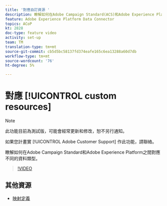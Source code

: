 ```yaml
---
title: '對應自訂資源 '
description: 瞭解如何在Adobe Campaign Standard(ACS)和Adobe Experience Platform(AEP)之間對應不同的資料類型
feature: Adobe Experience Platform Data Connector
topics: ACoP
kt: 2828
doc-type: feature video
activity: set-up
team: TM
translation-type: tm+mt
source-git-commit: cb5d5bc58137fd374eafe165c6ea13288a60d7db
workflow-type: tm+mt
source-wordcount: '76'
ht-degree: 5%

---
```



# 對應 [!UICONTROL custom resources]

>[!NOTE]
>
>此功能目前為測試版，可能會經常更新和修改，恕不另行通知。
>
>如果您計畫實 [!UICONTROL Adobe Customer Support] 作此功能，請聯絡。

瞭解如何在Adobe Campaign Standard和Adobe Experience Platform之間對應不同的資料類型。

>[!VIDEO](https://video.tv.adobe.com/v/27231?quality=12)

## 其他資源

* [映射定義](https://docs.adobe.com/content/help/en/campaign-standard/using/administrating/mapping-campaign-and-aep-data/aep-mapping-definition.html)

